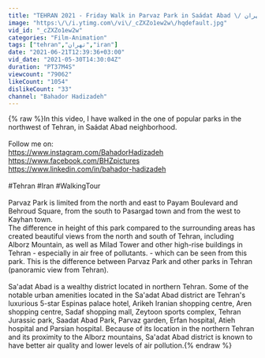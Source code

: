 ```yaml
---
title: "TEHRAN 2021 - Friday Walk in Parvaz Park in Saádat Abad \/ تهران"
image: "https:\/\/i.ytimg.com\/vi\/_cZXZo1ew2w\/hqdefault.jpg"
vid_id: "_cZXZo1ew2w"
categories: "Film-Animation"
tags: ["tehran","تهران","iran"]
date: "2021-06-21T12:39:36+03:00"
vid_date: "2021-05-30T14:30:04Z"
duration: "PT37M4S"
viewcount: "79062"
likeCount: "1054"
dislikeCount: "33"
channel: "Bahador Hadizadeh"
---
```

{% raw %}In this video, I have walked in the one of popular parks in the northwest of Tehran, in Saádat Abad neighborhood.<br /><br />Follow me on:<br /><a rel="nofollow" target="blank" href="https://www.instagram.com/BahadorHadizadeh">https://www.instagram.com/BahadorHadizadeh</a><br /><a rel="nofollow" target="blank" href="https://www.facebook.com/BHZpictures">https://www.facebook.com/BHZpictures</a><br /><a rel="nofollow" target="blank" href="https://www.linkedin.com/in/bahador-hadizadeh">https://www.linkedin.com/in/bahador-hadizadeh</a><br /><br />#Tehran #Iran #WalkingTour<br /><br />Parvaz Park is limited from the north and east to Payam Boulevard and Behroud Square, from the south to Pasargad town and from the west to Kayhan town.<br />The difference in height of this park compared to the surrounding areas has created beautiful views from the north and south of Tehran, including Alborz Mountain, as well as Milad Tower and other high-rise buildings in Tehran - especially in air free of pollutants. - which can be seen from this park. This is the difference between Parvaz Park and other parks in Tehran (panoramic view from Tehran).<br /><br />Sa'adat Abad is a wealthy district located in northern Tehran. Some of the notable urban amenities located in the Sa'adat Abad district are Tehran's luxurious 5-star Espinas palace hotel, Arikeh Iranian shopping centre, Aren shopping centre, Sadaf shopping mall, Zeytoon sports complex, Tehran Jurassic park, Saadat Abad Park, Parvaz garden, Erfan hospital, Atieh hospital and Parsian hospital. Because of its location in the northern Tehran and its proximity to the Alborz mountains, Sa'adat Abad district is known to have better air quality and lower levels of air pollution.{% endraw %}
